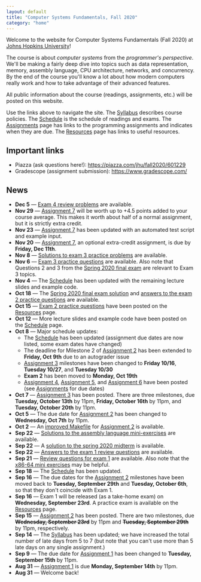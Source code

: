 ```yaml
---
layout: default
title: "Computer Systems Fundamentals, Fall 2020"
category: "home"
---
```


Welcome to the website for Computer Systems Fundamentals (Fall 2020) at <a href="https://www.jhu.edu/">Johns Hopkins University</a>!

The course is about *computer systems* from the *programmer's perspective*.  We'll be making a fairly deep dive into topics such as data representation, memory, assembly language, CPU architecture, networks, and concurrency.  By the end of the course you'll know a lot about how modern computers really work and how to take advantage of their advanced features.

All public information about the course (readings, assignments, etc.) will be posted on this website.

Use the links above to navigate the site.  The [Syllabus](syllabus.html) describes course policies. The [Schedule](schedule.html) is the schedule of readings and exams.  The [Assignments](assignments.html) page has links to the programming assignments and indicates when they are due.  The [Resources](resources.html) page has links to useful resources.

## Important links

* Piazza (ask questions here!): <https://piazza.com/jhu/fall2020/601229>
* Gradescope (assignment submission): <https://www.gradescope.com/>

## News

* **Dec 5** — [Exam 4 review problems](resources/exam4review.html) are available.
* **Nov 29** — [Assignment 7](assign/assign07.html) will be worth up to +4.5 points added to your course average.  This makes it worth about half of a normal assignment, but it is strictly extra credit.
* **Nov 23** — [Assignment 7](assign/assign07.html) has been updated with an automated test script and example input.
* **Nov 20** — [Assignment 7](assign/assign07.html), an optional extra-credit assignment, is due by **Friday, Dec 11th**.
* **Nov 8** — [Solutions to exam 3 practice problems](resources/exam3review-solutions.html) are available.
* **Nov 6** — [Exam 3 practice questions](resources/exam3review.html) are available.  Also note that Questions 2 and 3 from the [Spring 2020 final exam](resources/final-spring2020.pdf) are relevant to Exam 3 topics.
* **Nov 4** — The [Schedule](schedule.html) has been updated with the remaining lecture slides and example code.
* **Oct 18** — The [Spring 2020 final exam solution](resources/final-spring2020-soln.pdf) and [answers to the exam 2 practice questions](resources/exam2review-solutions.html) are available.
* **Oct 15** — [Exam 2 practice questions](resources/exam2review.html) have been posted on the [Resources](resources.html) page.
* **Oct 12** — More lecture slides and example code have been posted on the [Schedule](schedule.html) page.
* **Oct 8** — Major schedule updates:
    * The [Schedule](schedule.html) has been updated (assignment due dates are now listed, some exam dates have changed)
    * The deadline for Milestone 2 of [Assignment 2](assign/assign02.html) has been extended to **Friday, Oct 9th** due to an autograder issue
    * [Assignment 3](assign/assign03.html) milestones have been changed to **Friday 10/16**, **Tuesday 10/27**, and **Tuesday 10/30**
    * **Exam 2** has been moved to **Monday, Oct 19th**
    * [Assignment 4](assign/assign04.html), [Assignment 5](assign/assign05.html), and [Assignment 6](assign/assign06.html) have been posted (see [Assignments](assignments.html) for due dates)
* **Oct 7** — [Assignment 3](assign/assign03.html) has been posted. There are three milestones, due **Tuesday, October 13th** by 11pm, **Friday, October 16th** by 11pm, and **Tuesday, October 20th** by 11pm.
* **Oct 5** — The due date for [Assignment 2](assign/assign02.html) has been changed to **Wednesday, Oct 7th** by 11pm.
* **Oct 2** — An [improved Makefile](assign/assign02/Makefile) for [Assignment 2](assign/assign02.html) is available.
* **Sep 22** — [Solutions to the assembly language mini-exercises](exercise/asmMini-soln.zip) are available.
* **Sep 22** — A [solution to the spring 2020 midterm](resources/midterm-spring2020-soln.pdf) is available.
* **Sep 22** — [Answers to the exam 1 review questions](resources/exam1review-solutions.html) are available.
* **Sep 21** — [Review questions for exam 1](resources/exam1review.html) are available. Also note that the [x86-64 mini exercises](exercise/assemblyMini.html) may be helpful.
* **Sep 18** — The [Schedule](schedule.html) has been updated.
* **Sep 16** — The due dates for the [Assignment 2](assign/assign02.html) milestones have been moved back to **Tuesday, September 29th** and **Tuesday, October 6th**, so that they don't coincide with Exam 1.
* **Sep 16** — Exam 1 will be released (as a take-home exam) on **Wednesday, September 23rd**.  A practice exam is available on the [Resources](resources.html) page.
* **Sep 15** — [Assignment 2](assign/assign02.html) has been posted. There are two milestones, due ~~**Wednesday, September 23rd**~~ by 11pm and ~~**Tuesday, September 29th**~~ by 11pm, respectively.
* **Sep 14** — The [Syllabus](syllabus.html) has been updated; we have increased the total number of late days from 5 to 7 (but note that you can't use more than 5 late days on any single assignment.)
* **Sep 9** — The due date for [Assignment 1](assign/assign01.html) has been changed to **Tuesday, September 15th** by 11pm.
* **Aug 31** — [Assignment 1](assign/assign01.html) is due **Monday, September 14th** by 11pm.
* **Aug 31** — Welcome back!
